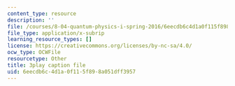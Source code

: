 ```yaml
---
content_type: resource
description: ''
file: /courses/8-04-quantum-physics-i-spring-2016/6eecdb6c4d1a0f115f898a051dff3957_sWmY5KME7oo.srt
file_type: application/x-subrip
learning_resource_types: []
license: https://creativecommons.org/licenses/by-nc-sa/4.0/
ocw_type: OCWFile
resourcetype: Other
title: 3play caption file
uid: 6eecdb6c-4d1a-0f11-5f89-8a051dff3957
---
```

